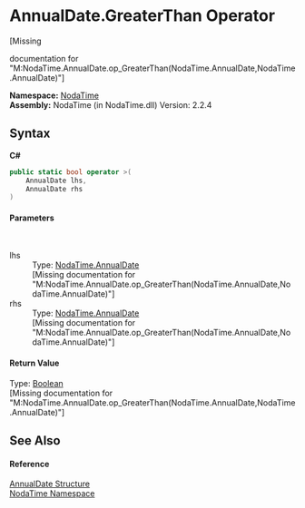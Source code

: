 # AnnualDate.GreaterThan Operator 
 

\[Missing <summary> documentation for "M:NodaTime.AnnualDate.op_GreaterThan(NodaTime.AnnualDate,NodaTime.AnnualDate)"\]

**Namespace:**&nbsp;<a href="N_NodaTime">NodaTime</a><br />**Assembly:**&nbsp;NodaTime (in NodaTime.dll) Version: 2.2.4

## Syntax

**C#**<br />
``` C#
public static bool operator >(
	AnnualDate lhs,
	AnnualDate rhs
)
```


#### Parameters
&nbsp;<dl><dt>lhs</dt><dd>Type: <a href="T_NodaTime_AnnualDate">NodaTime.AnnualDate</a><br />\[Missing <param name="lhs"/> documentation for "M:NodaTime.AnnualDate.op_GreaterThan(NodaTime.AnnualDate,NodaTime.AnnualDate)"\]</dd><dt>rhs</dt><dd>Type: <a href="T_NodaTime_AnnualDate">NodaTime.AnnualDate</a><br />\[Missing <param name="rhs"/> documentation for "M:NodaTime.AnnualDate.op_GreaterThan(NodaTime.AnnualDate,NodaTime.AnnualDate)"\]</dd></dl>

#### Return Value
Type: <a href="http://msdn2.microsoft.com/en-us/library/a28wyd50" target="_blank">Boolean</a><br />\[Missing <returns> documentation for "M:NodaTime.AnnualDate.op_GreaterThan(NodaTime.AnnualDate,NodaTime.AnnualDate)"\]

## See Also


#### Reference
<a href="T_NodaTime_AnnualDate">AnnualDate Structure</a><br /><a href="N_NodaTime">NodaTime Namespace</a><br />